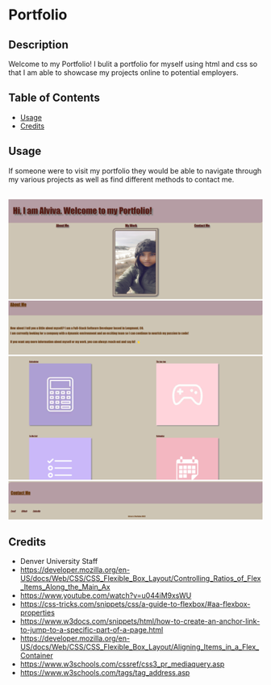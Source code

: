 # Portfolio

## Description

Welcome to my Portfolio!
I bulit a portfolio for myself using html and css so that I am able to showcase my projects online to potential employers.

## Table of Contents

- [Usage](#usage)
- [Credits](#credits)


## Usage

If someone were to visit my portfolio they would be able to navigate through my various projects as well as find different methods to contact me. 
<br><br>

<img src="assets/img/landing.png" alt="Landing Page"/> 
<img src="assets/img/about.png" alt="About Page"/>
<img src="assets/img/work.png" alt="Work Page"/>
<img src="assets/img/contact.png" alt="Contact Page"/>



## Credits
 - Denver University Staff
 - https://developer.mozilla.org/en-US/docs/Web/CSS/CSS_Flexible_Box_Layout/Controlling_Ratios_of_Flex_Items_Along_the_Main_Ax
 - https://www.youtube.com/watch?v=u044iM9xsWU
 - https://css-tricks.com/snippets/css/a-guide-to-flexbox/#aa-flexbox-properties
 - https://www.w3docs.com/snippets/html/how-to-create-an-anchor-link-to-jump-to-a-specific-part-of-a-page.html
 - https://developer.mozilla.org/en-US/docs/Web/CSS/CSS_Flexible_Box_Layout/Aligning_Items_in_a_Flex_Container
 - https://www.w3schools.com/cssref/css3_pr_mediaquery.asp
 - https://www.w3schools.com/tags/tag_address.asp

